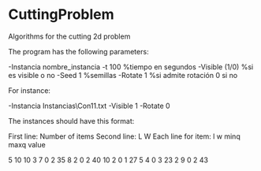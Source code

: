 # CuttingProblem
Algorithms for the cutting 2d problem

The program has the following parameters:

-Instancia nombre_instancia
-t 100 %tiempo en segundos
-Visible (1/0) %si es visible o no
-Seed 1 %semillas
-Rotate 1 %si admite rotación 0 si no

For instance:

-Instancia Instancias\Con11.txt  -Visible 1  -Rotate 0

The instances should have this format:

First line: Number of items
Second line: L W
Each line for item: l w minq maxq value

5 
10	10
3	7	0	2	35
8	2	0	2	40
10	2	0	1	27
5	4	0	3	23
2	9	0	2	43
